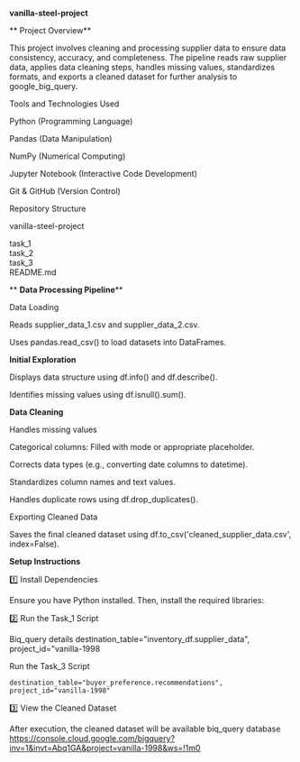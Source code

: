 **vanilla-steel-project**

** Project Overview**

This project involves cleaning and processing supplier data to ensure data consistency, accuracy, and completeness. The pipeline reads raw supplier data, applies data cleaning steps, handles missing values, standardizes formats, and exports a cleaned dataset for further analysis to google_big_query.

Tools and Technologies Used

Python (Programming Language)

Pandas (Data Manipulation)

NumPy (Numerical Computing)

Jupyter Notebook (Interactive Code Development)

Git & GitHub (Version Control)

Repository Structure

vanilla-steel-project

 task_1  
 task_2              
 task_3          
 README.md               
 

** **Data Processing Pipeline****

Data Loading

Reads supplier_data_1.csv and supplier_data_2.csv.

Uses pandas.read_csv() to load datasets into DataFrames.

**Initial Exploration**

Displays data structure using df.info() and df.describe().

Identifies missing values using df.isnull().sum().

**Data Cleaning**

Handles missing values

Categorical columns: Filled with mode or appropriate placeholder.

Corrects data types (e.g., converting date columns to datetime).

Standardizes column names and text values.

Handles duplicate rows using df.drop_duplicates().

Exporting Cleaned Data

Saves the final cleaned dataset using df.to_csv('cleaned_supplier_data.csv', index=False).

**Setup Instructions**

1️⃣ Install Dependencies

Ensure you have Python installed. Then, install the required libraries:

2️⃣ Run the Task_1 Script

Biq_query details 
	destination_table="inventory_df.supplier_data",
	project_id="vanilla-1998

Run the Task_3 Script

	destination_table="buyer_preference.recommendations",
	project_id="vanilla-1998"

3️⃣ View the Cleaned Dataset

After execution, the cleaned dataset will be available biq_query database
https://console.cloud.google.com/bigquery?inv=1&invt=Abq1GA&project=vanilla-1998&ws=!1m0






